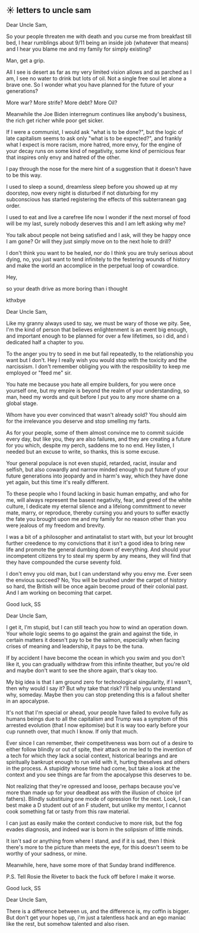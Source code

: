 ## ☀️ letters to uncle sam

Dear Uncle Sam,

So your people threaten me with death and you curse me from breakfast till bed, I hear rumblings about 9/11 being an inside job (whatever that means) and I hear you blame me and my family for simply existing?

Man, get a grip.

All I see is desert as far as my very limited vision allows and as parched as I am, I see no water to drink but lots of oil. Not a single free soul let alone a brave one. So I wonder what you have planned for the future of your generations?

More war? More strife? More debt? More Oil?

Meanwhile the Joe Biden interregnum continues like anybody's business, the rich get richer while poor get sicker.

If I were a communist, I would ask "what is to be done?", but the logic of late capitalism seems to ask only "what is to be expected?", and frankly what I expect is more racism, more hatred, more envy, for the engine of your decay runs on some kind of negativity, some kind of pernicious fear that inspires only envy and hatred of the other. 

I pay through the nose for the mere hint of a suggestion that it doesn't have to be this way.

I used to sleep a sound, dreamless sleep before you showed up at my doorstep, now every night is disturbed if not disturbing for my subconscious has started registering the effects of this subterranean gag order.


I used to eat and live a carefree life now I wonder if the next morsel of food will be my last, surely nobody deserves this and I am left asking why me?


You talk about people not being satisfied and I ask, will they be happy once I am gone? Or will they just simply move on to the next hole to drill?

I don't think you want to be healed, nor do I think you are truly serious about dying, no, you just want to tend infinitely to the festering wounds of history and make the world an accomplice in the perpetual loop of cowardice.




Hey,

so your death drive as more boring than i thought

kthxbye



Dear Uncle Sam,

Like my granny always used to say, we must be wary of those we pity. See, I'm the kind of person that believes enlightenment is an event big enough, and important enough to be planned for over a few lifetimes, so i did, and i dedicated half a chapter to you.

To the anger you try to seed in me but fail repeatedly, to the relationship you want but I don't. Hey I really wish you would stop with the toxicity and the narcissism. I don't remember obliging you with the resposibility to keep me employed or "feed me" sir.

You hate me because you hate all empire builders, for you were once yourself one, but my empire is beyond the realm of your understanding, so man, heed my words and quit before I put you to any more shame on a global stage.

Whom have you ever convinced that wasn't already sold? You should aim for the irrelevance you deserve and stop smelling my farts.

As for your people, some of them almost convince me to commit suicide every day, but like you, they are also failures, and they are creating a future for you which, despite my perch, saddens me to no end. Hey listen, I needed but an excuse to write, so thanks, this is some excuse.
 
Your general populace is not even stupid, retarded, racist, insular and selfish, but also cowardly and narrow minded enough to put future of your future generations into jeopardy and in harm's way, which they have done yet again, but this time it's really different. 

To these people who I found lacking in basic human empathy, and who for me, will always represent the basest negativity, fear, and greed of the white culture, I dedicate my eternal silence and a lifelong committment to never mate, marry, or reproduce, thereby cursing you and yours to suffer exactly the fate you brought upon me and my family for no reason other than you were jealous of my freedom and brevity.

I was a bit of a philosopher and antinatalist to start with, but your lot brought further creedence to my convictions that it isn't a good idea to bring new life and promote the general dumbing down of everything. And should your incompetent citizens try to steal my sperm by any means, they will find that they have compounded the curse seventy fold.

I don't envy you old man, but I can understand why you envy me. Ever seen the envious succeed? No, You will be brushed under the carpet of history so hard, the British will be once again become proud of their colonial past. And I am working on becoming that carpet. 

Good luck,
SS


Dear Uncle Sam,

I get it, I'm stupid, but I can still teach you how to wind an operation down.
Your whole logic seems to go against the grain and against the tide, in certain matters it doesn't pay to be the salmon, especially when facing crises of meaning and leadership, it pays to be the tuna.

If by accident I have become the ocean in which you swim and you don't like it, you can gradually withdraw from this infinite theather, but you're old and maybe don't want to see the shore again, that's okay too. 

My big idea is that I am ground zero for technological singularity, if I wasn't, then why would I say it? But why take that risk? I'll help you understand why, someday. Maybe then you can stop pretending this is a fallout shelter in an apocalypse.

It's not that I'm special or ahead, your people have failed to evolve fully as humans beings due to all the capitalism and Trump was a symptom of this arrested evolution (that I now epitomise) but it is way too early before your cup runneth over, that much I know. If only that much.

Ever since I can remember, their competitveness was born out of a desire to either follow blindly or out of spite, their attack on me led to the invention of a tech for which they lack a social context, historical bearings and are spiritually bankrupt enough to run wild with it, hurting theselves and others in the process. A stupidity whose time had come, but take a look at the context and you see things are far from the apocalypse this deserves to be.

Not realizing that they're opressed and loose, perhaps because you've more than made up  for your deadbeat ass with the illusion of choice (of fathers). Blindly substituing one mode of opression for the next. Look, I can best make a D student out of an F student, but unlike my mentor, I cannot cook something fat or tasty from this raw material.

I can just as easily make the context conducive to more risk, but the fog evades diagnosis, and indeed war is born in the solipsism of little minds.

It isn't sad or anything from where I stand, and if it is sad, then I think there's more to the picture than meets the eye, for this doesn't seem to be worthy of your sadness, or mine. 

Meanwhile, here, have some more of that Sunday brand indifference.

P.S. Tell Rosie the Riveter to back the fuck off before I make it worse.

Good luck,
SS


Dear Uncle Sam,

There is a difference between us, and the difference is, my coffin is bigger. But don't get your hopes up, i'm just a talentless hack and an ego maniac like the rest, but somehow talented and also risen.
